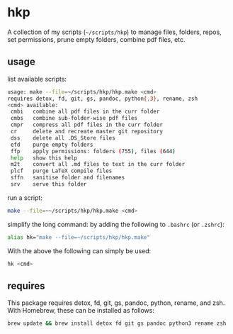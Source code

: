 # hkp

A collection of my scripts (`~/scripts/hkp`) to manage files, folders, repos, set permissions, prune empty folders, combine pdf files, etc.

## usage

list available scripts:

```bash
usage: make --file=~/scripts/hkp/hkp.make <cmd>
requires detox, fd, git, gs, pandoc, python{,3}, rename, zsh
<cmd> available:
 cmbi   combine all pdf files in the curr folder
 cmbs   combine sub-folder-wise pdf files
 cmpr   compress all pdf files in the curr folder
 cr     delete and recreate master git repository
 dss    delete all .DS_Store files
 efd    purge empty folders
 ffp    apply permissions: folders (755), files (644)
 help   show this help
 m2t    convert all .md files to text in the curr folder
 plcf   purge LaTeX compile files
 sffn   sanitise folder and filenames
 srv    serve this folder
```
run a script:

```bash
make --file=~~/scripts/hkp/hkp.make <cmd>
```

simplify the long command: by adding the following to `.bashrc` (or `.zshrc`):

```bash
alias hk="make --file=~/scripts/hkp/hkp.make"
```

With the above the following can simply be used:

```bash
hk <cmd>
```

## requires

This package requires detox, fd, git, gs, pandoc, python, rename, and zsh. With Homebrew, these can be installed as follows:

```bash
brew update && brew install detox fd git gs pandoc python3 rename zsh
```
